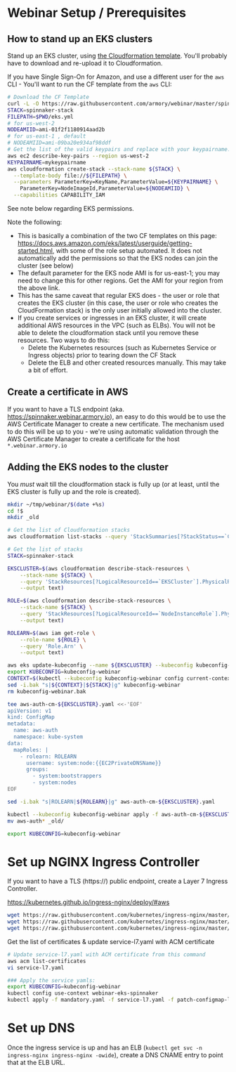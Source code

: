 # Webinar Setup / Prerequisites

## How to stand up an EKS clusters
Stand up an EKS cluster, using [the Cloudformation template](misc/eks.yml).  You'll probably have to download and re-upload it to Cloudformation. 

If you have Single Sign-On for Amazon, and use a different user for the `aws` CLI - You'll want to run the CF template from the `aws` CLI: 
```bash
# Download the CF Template
curl -L -O https://raw.githubusercontent.com/armory/webinar/master/spinnaker-in-30-minutes/misc/eks.yml
STACK=spinnaker-stack
FILEPATH=$PWD/eks.yml
# for us-west-2
NODEAMIID=ami-01f2f1180914aad2b 
# for us-east-1 , default
# NODEAMIID=ami-09ba20e934af98ddf
# Get the list of the valid keypairs and replace with your keypairname.
aws ec2 describe-key-pairs --region us-west-2 
KEYPAIRNAME=mykeypairname
aws cloudformation create-stack --stack-name ${STACK} \
  --template-body file://${FILEPATH} \
  --parameters ParameterKey=KeyName,ParameterValue=${KEYPAIRNAME} \
    ParameterKey=NodeImageId,ParameterValue=${NODEAMIID} \
  --capabilities CAPABILITY_IAM
```
See note below regarding EKS permissions.

Note the following:
* This is basically a combination of the two CF templates on this page: https://docs.aws.amazon.com/eks/latest/userguide/getting-started.html, with some of the role setup automated.  It does not automatically add the permissions so that the EKS nodes can join the cluster (see below)
* The default parameter for the EKS node AMI is for us-east-1; you may need to change this for other regions.  Get the AMI for your region from the above link.
* This has the same caveat that regular EKS does - the user or role that creates the EKS cluster (in this case, the user or role who creates the CloudFormation stack) is the only user initially allowed into the cluster.  
* If you create services or ingresses in an EKS cluster, it will create additional AWS resources in the VPC (such as ELBs).  You will not be able to delete the cloudformation stack until you remove these resources.  Two ways to do this:
    * Delete the Kubernetes resources (such as Kubernetes Service or Ingress objects) prior to tearing down the CF Stack
    * Delete the ELB and other created resources manually.  This may take a bit of effort.

## Create a certificate in AWS
If you want to have a TLS endpoint (aka. https://spinnaker.webinar.armory.io), an easy to do this would be to use the AWS Certificate Manager to create a new certificate. The mechanism used to do this will be up to you - we're using automatic validation through the AWS Certificate Manager to create a certificate for the host `*.webinar.armory.io`

## Adding the EKS nodes to the cluster
You *must* wait till the cloudformation stack is fully up (or at least, until the EKS cluster is fully up and the role is created).
```bash
mkdir ~/tmp/webinar/$(date +%s)
cd !$
mkdir _old

# Get the list of Cloudformation stacks
aws cloudformation list-stacks --query 'StackSummaries[?StackStatus==`CREATE_COMPLETE` && TemplateDescription==`Amazon EKS Sample VPC`]'

# Get the list of stacks
STACK=spinnaker-stack  

EKSCLUSTER=$(aws cloudformation describe-stack-resources \
    --stack-name ${STACK} \
    --query 'StackResources[?LogicalResourceId==`EKSCluster`].PhysicalResourceId' \
    --output text)

ROLE=$(aws cloudformation describe-stack-resources \
    --stack-name ${STACK} \
    --query 'StackResources[?LogicalResourceId==`NodeInstanceRole`].PhysicalResourceId' \
    --output text)

ROLEARN=$(aws iam get-role \
    --role-name ${ROLE} \
    --query 'Role.Arn' \
    --output text)

aws eks update-kubeconfig --name ${EKSCLUSTER} --kubeconfig kubeconfig-webinar
export KUBECONFIG=kubeconfig-webinar
CONTEXT=$(kubectl --kubeconfig kubeconfig-webinar config current-context)
sed -i.bak "s|${CONTEXT}|${STACK}|g" kubeconfig-webinar
rm kubeconfig-webinar.bak

tee aws-auth-cm-${EKSCLUSTER}.yaml <<-'EOF'
apiVersion: v1
kind: ConfigMap
metadata:
  name: aws-auth
  namespace: kube-system
data:
  mapRoles: |
    - rolearn: ROLEARN
      username: system:node:{{EC2PrivateDNSName}}
      groups:
        - system:bootstrappers
        - system:nodes
EOF

sed -i.bak "s|ROLEARN|${ROLEARN}|g" aws-auth-cm-${EKSCLUSTER}.yaml

kubectl --kubeconfig kubeconfig-webinar apply -f aws-auth-cm-${EKSCLUSTER}.yaml
mv aws-auth* _old/

export KUBECONFIG=kubeconfig-webinar
```

# Set up NGINX Ingress Controller
If you want to have a TLS (https://) public endpoint, create a Layer 7 Ingress Controller.

https://kubernetes.github.io/ingress-nginx/deploy/#aws

```bash
wget https://raw.githubusercontent.com/kubernetes/ingress-nginx/master/deploy/mandatory.yaml
wget https://raw.githubusercontent.com/kubernetes/ingress-nginx/master/deploy/provider/aws/service-l7.yaml
wget https://raw.githubusercontent.com/kubernetes/ingress-nginx/master/deploy/provider/aws/patch-configmap-l7.yaml
```
Get the list of certificates & update service-l7.yaml with ACM certificate
```bash
# Update service-l7.yaml with ACM certificate from this command
aws acm list-certificates
vi service-l7.yaml
```

```bash
### Apply the service yamls:
export KUBECONFIG=kubeconfig-webinar
kubectl config use-context webinar-eks-spinnaker
kubectl apply -f mandatory.yaml -f service-l7.yaml -f patch-configmap-l7.yaml
```

# Set up DNS
Once the ingress service is up and has an ELB (`kubectl get svc -n ingress-nginx ingress-nginx -owide`), create a DNS CNAME entry to point that at the ELB URL.
